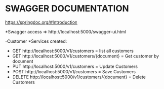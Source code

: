 # SWAGGER DOCUMENTATION
https://springdoc.org/#Introduction

*Swagger access => http://localhost:5000/swagger-ui.html

-Customer
*Services created:
- GET http://localhost:5000/v1/customers = list all customers
- GET http://localhost:5000/v1/customers/{document} = Get customer by document
- PUT http://localhost:5000/v1/customers = Update Customers
- POST http://localhost:5000/v1/customers = Save Customers
- DELETE http://localhost:5000/v1/customers/{document} = Delete Customers
